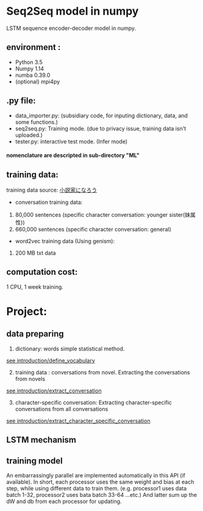 # Seq2Seq model in numpy

LSTM sequence encoder-decoder model in numpy.

## environment :
* Python 3.5
* Numpy 1.14
* numba 0.39.0
* (optional) mpi4py

## .py file:
* data_importer.py: (subsidiary code, for inputing dictionary, data, and some functions.) 
* seq2seq.py: Training mode. (due to privacy issue, training data isn't uploaded.)
* tester.py: interactive test mode. (Infer mode)
#### nomenclature are descripted in sub-directory "ML"

## training data:
training data source: [小説家になろう](https://syosetu.com/)
*  conversation training data: 
1. 80,000 sentences (specific character conversation: younger sister(妹属性))
2. 660,000 sentences (specific character conversation: general)

* word2vec training data (Using genism):
1. 200 MB txt data  

## computation cost:
1 CPU, 1 week training.

# Project:

## data preparing
1. dictionary: words simple statistical method. 

[see introduction/define_vocabulary](https://github.com/hchungdelta/Simple_NN_API/tree/master/NN_v2.0_seq2seq/introduction/define_vocabulary) 


2. training data : conversations from novel.
Extracting the conversations from novels  

[see introduction/extract_conversation](https://github.com/hchungdelta/Simple_NN_API/tree/master/NN_v2.0_seq2seq/introduction/extract_conversation)

3. character-specific conversation: 
Extracting character-specific conversations from all conversations  

[see introduction/extract_character_specific_conversation](https://github.com/hchungdelta/Simple_NN_API/tree/master/NN_v2.0_seq2seq/introduction/extract_character_specific_conversation)



## LSTM mechanism


## training model

An embarrassingly parallel are implemented automatically in this API (if available).
In short, 
each processor uses the same weight and bias at each step, while using different data to train them. (e.g. processor1 uses data batch 1-32, processor2 uses bata batch 33-64 ...etc.) And latter sum up the dW and db from each processor for updating.





